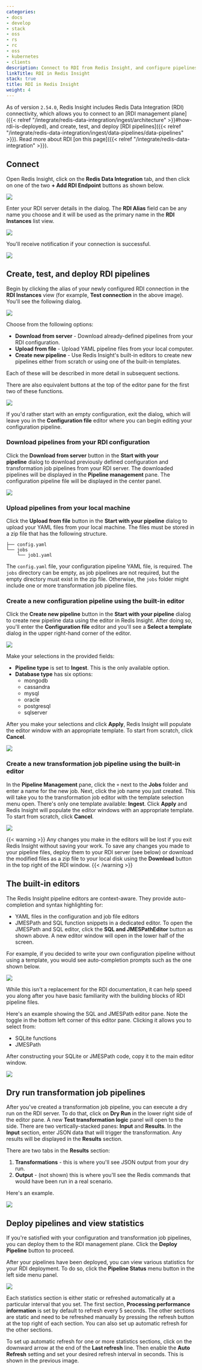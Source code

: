 ```yaml
---
categories:
- docs
- develop
- stack
- oss
- rs
- rc
- oss
- kubernetes
- clients
description: Connect to RDI from Redis Insight, and configure pipelines, and more.
linkTitle: RDI in Redis Insight
stack: true
title: RDI in Redis Insight
weight: 4
---
```


As of version `2.54.0`, Redis Insight includes Redis Data Integration (RDI) connectivity, which allows you to connect to an [RDI management plane]({{< relref "/integrate/redis-data-integration/ingest/architecture" >}}#how-rdi-is-deployed), and create, test, and deploy [RDI pipelines]({{< relref "/integrate/redis-data-integration/ingest/data-pipelines/data-pipelines" >}}). Read more about RDI [on this page]({{< relref "/integrate/redis-data-integration" >}}).

## Connect

Open Redis Insight, click on the **Redis Data Integration** tab, and then click on one of the two **+ Add RDI Endpoint** buttons as shown below.

<img src="../images/ri-rdi-add-endpoint1.png">

Enter your RDI server details in the dialog. The **RDI Alias** field can be any name you choose and it will be used as the primary name in the **RDI Instances** list view.

<img src="../images/ri-rdi-add-endpoint2.png">

You'll receive notification if your connection is successful.

<img src="../images/ri-rdi-endpoint-added.png">

## Create, test, and deploy RDI pipelines

Begin by clicking the alias of your newly configured RDI connection in the **RDI Instances** view (for example, **Test connection** in the above image). You'll see the following dialog.

<img src="../images/ri-rdi-pl-start.png">

Choose from the following options:

- **Download from server** - Download already-defined pipelines from your RDI configuration.
- **Upload from file** - Upload YAML pipeline files from your local computer.
- **Create new pipeline** - Use Redis Insight's built-in editors to create new pipelines either from scratch or using one of the built-in templates.

Each of these will be described in more detail in subsequent sections.

There are also equivalent buttons at the top of the editor pane for the first two of these functions.

<img src="../images/ri-rdi-pl-editor-minibuttons.png">

If you'd rather start with an empty configuration, exit the dialog, which will leave you in the **Configuration file** editor where you can begin editing your configuration pipeline.

### Download pipelines from your RDI configuration

Click the **Download from server** button in the **Start with your pipeline** dialog to download previously defined configuration and transformation job pipelines from your RDI server. The downloaded pipelines will be displayed in the **Pipeline management** pane. The configuration pipeline file will be displayed in the center panel.

<img src="../images/ri-rdi-pl-dl.png">

### Upload pipelines from your local machine

Click the **Upload from file** button in the **Start with your pipeline** dialog to upload your YAML files from your local machine. The files must be stored in a zip file that has the following structure.

```
├── config.yaml
└── jobs
    └── job1.yaml
```

The `config.yaml` file, your configuration pipeline YAML file, is required. The `jobs` directory can be empty, as job pipelines are not required, but the empty directory must exist in the zip file. Otherwise, the `jobs` folder might include one or more transformation job pipeline files.

### Create a new configuration pipeline using the built-in editor

Click the **Create new pipeline** button in the **Start with your pipeline** dialog to create new pipeline data using the editor in Redis Insight. After doing so, you'll enter the **Configuration file** editor and you'll see a **Select a template** dialog in the upper right-hand corner of the editor.

<img src="../images/ri-rdi-pl-editor-dlg.png">

Make your selections in the provided fields:

- **Pipeline type** is set to **Ingest**. This is the only available option.
- **Database type** has six options:
  - mongodb
  - cassandra
  - mysql
  - oracle
  - postgresql
  - sqlserver

After you make your selections and click **Apply**, Redis Insight will populate the editor window with an appropriate template. To start from scratch, click **Cancel**.

<img src="../images/ri-rdi-pl-editor-template.png">

### Create a new transformation job pipeline using the built-in editor

In the **Pipeline Management** pane, click the `+` next to the **Jobs** folder and enter a name for the new job.
Next, click the job name you just created.
This will take you to the transformation job editor with the template selection menu open. There's only one template available: **Ingest**. Click **Apply** and Redis Insight will populate the editor windows with an appropriate template. To start from scratch, click **Cancel**.

<img src="../images/ri-rdi-job-editor-template.png">

{{< warning >}}
Any changes you make in the editors will be lost if you exit Redis Insight without saving your work. To save any changes you made to your pipeline files, deploy them to your RDI server (see below) or download the modified files as a zip file to your local disk using the **Download** button in the top right of the RDI window.
{{< /warning >}}

## The built-in editors

The Redis Insight pipeline editors are context-aware. They provide auto-completion and syntax highlighting for:

- YAML files in the configuration and job file editors
- JMESPath and SQL function snippets in a dedicated editor. To open the JMESPath and SQL editor, click the **SQL and JMESPathEditor** button as shown above. A new editor window will open in the lower half of the screen.

For example, if you decided to write your own configuration pipeline without using a template, you would see auto-completion prompts such as the one shown below.

<img src="../images/ri-rdi-pl-editor-autoc.png">

While this isn't a replacement for the RDI documentation, it can help speed you along after you have basic familiarity with the building blocks of RDI pipeline files.

Here's an example showing the SQL and JMESPath editor pane. Note the toggle in the bottom left corner of this editor pane. Clicking it allows you to select from:

- SQLite functions
- JMESPath

After constructing your SQLite or JMESPath code, copy it to the main editor window.

<img src="../images/ri-rdi-pl-editor-sql-minie.png">

## Dry run transformation job pipelines

After you've created a transformation job pipeline, you can execute a dry run on the RDI server. To do that, click on **Dry Run** in the lower right side of the editor pane. A new **Test transformation logic** panel will open to the side. There are two vertically-stacked panes: **Input** and **Results**. In the **Input** section, enter JSON data that will trigger the transformation. Any results will be displayed in the **Results** section.

There are two tabs in the **Results** section:

1. **Transformations** - this is where you'll see JSON output from your dry run.
1. **Output** - (not shown) this is where you'll see the Redis commands that would have been run in a real scenario.

Here's an example.

<img src="../images/ri-rdi-pl-dryrun.png">

## Deploy pipelines and view statistics

If you're satisfied with your configuration and transformation job pipelines, you can deploy them to the RDI management plane. Click the **Deploy Pipeline** button to proceed.

After your pipelines have been deployed, you can view various statistics for your RDI deployment. To do so, click  the **Pipeline Status** menu button in the left side menu panel.

<img src="../images/ri-rdi-stats-view.png">

Each statistics section is either static or refreshed automatically at a particular interval that you set.
The first section, **Processing performance information** is set by default to refresh every 5 seconds.
The other sections are static and need to be refreshed manually by pressing the refresh button at the top right of each section.
You can also set up automatic refresh for the other sections.

To set up automatic refresh for one or more statistics sections, click on the downward arrow at the end of the **Last refresh** line.
Then enable the **Auto Refresh** setting and set your desired refresh interval in seconds. This is shown in the previous image.
